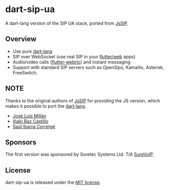 # dart-sip-ua
A dart-lang version of the SIP UA stack, ported from [JsSIP](https://github.com/versatica/JsSIP).

## Overview
- Use pure [dart-lang](https://dart.dev)
- SIP over WebSocket (use real SIP in your [flutter/web](https://flutter.dev) apps)
- Audio/video calls ([flutter-webrtc](https://github.com/cloudwebrtc/flutter-webrtc)) and instant messaging
- Support with standard SIP servers such as OpenSips, Kamailio, Asterisk, FreeSwitch.

## NOTE
Thanks to the original authors of [JsSIP](https://github.com/versatica/JsSIP) for providing the JS version, which makes it possible to port the [dart-lang](https://dart.dev).
- [José Luis Millán](https://github.com/jmillan)
- [Iñaki Baz Castillo](https://github.com/ibc)
- [Saúl Ibarra Corretgé](https://github.com/saghul)

## Sponsors
The first version was sponsored by Suretec Systems Ltd. T/A [SureVoIP](http://www.surevoip.co.uk).

## License
dart-sip-ua is released under the [MIT license](https://github.com/cloudwebrtc/dart-sip-ua/blob/master/LICENSE).
